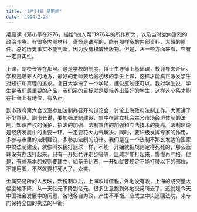 ```yaml
---
title: '2月24日 星期四'
date: '1994-2-24'
---
```

凌晨读《邓小平在1976，描绘"四人帮"1976年的所作所为，以及当时党内激烈的政治斗争。有很多内部材料，奇怪是谁写的，能有那样多的内部资料，大段的原件。总的历史事实不能判断，因为没有权威出版物。但是，从一些方面来看，它有一定真实性。

上课，副校长等在那里。这是学校的制度，博士生导师上基础课，校领导来介绍。学校是培养人的地方，最好的老师要给最初级的学生上课，这样才能真正激发学生对知识和真理的追求。复日大学搞了一个学期，据说反映还可以。我对学生说，学生是我们最重要的产品，我们系的目标就是要培养出最好的学生，这样这个系才能在社会上有地位，有名声。

到市政府第六会议室参加法制办召开的讨论会，讨论上海政府法制工作。大家讲了不少意见。副市长说，要加强法制建设，集中在建立社会主义市场经济体制的法制、知识产权的保护、执法的加强、法制宣传的加强和立法技术的提高。法制建设是经济发展中的重要一环，一定要花大力气解决。同时，要积极发挥专家的作用，多参与市里的法制建设，多参加法制的设计。我们是在一个法制不那么发达的国家中搞法制建设，就像叫农民打篮球一样，不能一开始就把规则定得死死的，那么篮球没有办法打起来，只有一开始允许走步等等，篮球才能打起来，慢慢再严格。但是，有些基本的规则要建立，如拳击比赛，一开始就要规定不能打腰以下的部位，不能用脚，不然就要打死人了。众笑。

金属交易所的人反映，新税制以后，上海收增值税，外地没有收，上海的成交量大幅度地下降，从一天亿元下降到亿元。很多生意跑到外地交易所去了。这就是今天中国社会发展中的问题，各地各自为政，产生不平衡。应成立中央巡回法院，来专门保持全国的执法的平衡。